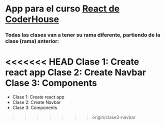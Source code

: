 # App para el curso [React de CoderHouse](https://www.coderhouse.com.uy/online/reactjs)

### Todas las clases van a tener su rama diferente, partiendo de la clase (rama) anterior:

<<<<<<< HEAD
Clase 1: Create react app
Clase 2: Create Navbar
Clase 3: Components
=======
- Clase 1: Create react app
- Clase 2: Create Navbar
- Clase 3: Components
>>>>>>> origin/clase2-navbar
